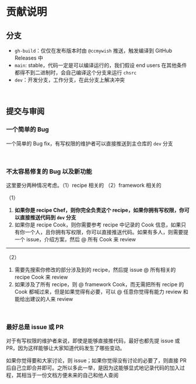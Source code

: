 <!-- -----------------------------------------------------------
 ! SPDX-License-Identifier: GFDL-1.3-or-later
 ! -------------------------------------------------------------
 ! Doc Type      : Markdown
 ! Doc Name      : 02-提交与贡献.md
 ! Doc Authors   : Aoran Zeng <ccmywish@qq.com>
 ! Contributors  :  Nul None  <nul@none.org>
 !               |
 ! Created On    : <2024-12-13>
 ! Last Modified : <2025-07-21>
 ! ---------------------------------------------------------- -->

# 贡献说明

## 分支

- `gh-build`：仅仅在发布版本时由 `@ccmywish` 推送，触发编译到 GitHub Releases 中
- `main`: stable，代码一定是可以编译运行的，我们假设 end users 在其他条件都得不到二进制时，会自己编译这个分支来运行 `chsrc`
- `dev`：开发分支，工作分支，在此分支上解决冲突

<br>

## 提交与审阅

### 一个简单的 Bug

一个简单的 Bug fix，有写权限的维护者可以直接推送到主仓库的 `dev` 分支

<br>

### 不太容易修复的 Bug 以及新功能

这里要分两种情况考虑。（1）recipe 相关的 （2）framework 相关的

（1）

1. **如果你是 recipe Chef，则你完全负责这个 recipe，如果你拥有写权限，你可以直接推送代码到 `dev` 分支**
2. 如果你是 recipe Cook，则你需要参考 recipe 中记录的 Cook 信息，如果只有你一个人，且你拥有写权限，你可以直接推送代码。如果有多人，则需要提一个 issue，介绍方案，然后 @ 所有 Cook 来 review

---

（2）

1. 需要先搜索你修改的部分涉及到的 recipe，然后提 issue @ 所有相关的 recipe Cook 来 review
2. 如果涉及了所有 recipe，则 @ framework Cook，而无需把所有 recipe 的 Cook 都喊过来，但是如果觉得有必要，可以 @ 任意你觉得有能力 review 和能给出建议的人来 review

<br>

### 最好总是 issue 或 PR

对于有写权限的维护者来说，即使是能够直接推代码，最好也都先提 issue 或 PR，因为这样能够让大家知道代码发生了哪些变动。

如果你觉得要和大家讨论，则 issue；如果你觉得没有讨论的必要了，则直接 PR 后自己立即合并即可。之所以多此一举，是因为这能够显式地记录代码的加入过程，其相当于一份文档方便未来的自己和他人查阅
